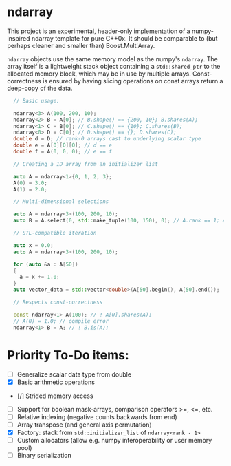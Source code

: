 # ndarray


This project is an experimental, header-only implementation of a numpy-inspired ndarray template for pure C++0x. It should be comparable to (but perhaps cleaner and smaller than) Boost.MultiArray.


`ndarray` objects use the same memory model as the numpy's `ndarray`. The array itself is a lightweight stack object containing a `std::shared_ptr` to the allocated memory block, which may be in use by multiple arrays. Const-correctness is ensured by having slicing operations on const arrays return a deep-copy of the data.


```C++
  // Basic usage:

  ndarray<3> A(100, 200, 10);
  ndarray<2> B = A[0]; // B.shape() == {200, 10}; B.shares(A);
  ndarray<1> C = B[0]; // C.shape() == {10}; C.shares(B);
  ndarray<0> D = C[0]; // D.shape() == {}; D.shares(C);
  double d = D; // rank-0 arrays cast to underlying scalar type
  double e = A[0][0][0]; // d == e
  double f = A(0, 0, 0); // e == f
```


```C++
  // Creating a 1D array from an initializer list

  auto A = ndarray<1>{0, 1, 2, 3};
  A(0) = 3.0;
  A(1) = 2.0;
```


```C++
  // Multi-dimensional selections

  auto A = ndarray<3>(100, 200, 10);
  auto B = A.select(0, std::make_tuple(100, 150), 0); // A.rank == 1; A.shares(B);
```


```C++
  // STL-compatible iteration

  auto x = 0.0;
  auto A = ndarray<3>(100, 200, 10);

  for (auto &a : A[50])
  {
    a = x += 1.0;
  }
  auto vector_data = std::vector<double>(A[50].begin(), A[50].end());
```


```C++
  // Respects const-correctness

  const ndarray<1> A(100); // ! A[0].shares(A);
  // A(0) = 1.0; // compile error
  ndarray<1> B = A; // ! B.is(A);
```


# Priority To-Do items:
- [ ] Generalize scalar data type from double
- [x] Basic arithmetic operations
- [/] Strided memory access
- [ ] Support for boolean mask-arrays, comparison operators >=, <=, etc.
- [ ] Relative indexing (negative counts backwards from end)
- [ ] Array transpose (and general axis permutation)
- [x] Factory: stack from `std::initializer_list` of `ndarray<rank - 1>`
- [ ] Custom allocators (allow e.g. numpy interoperability or user memory pool)
- [ ] Binary serialization
